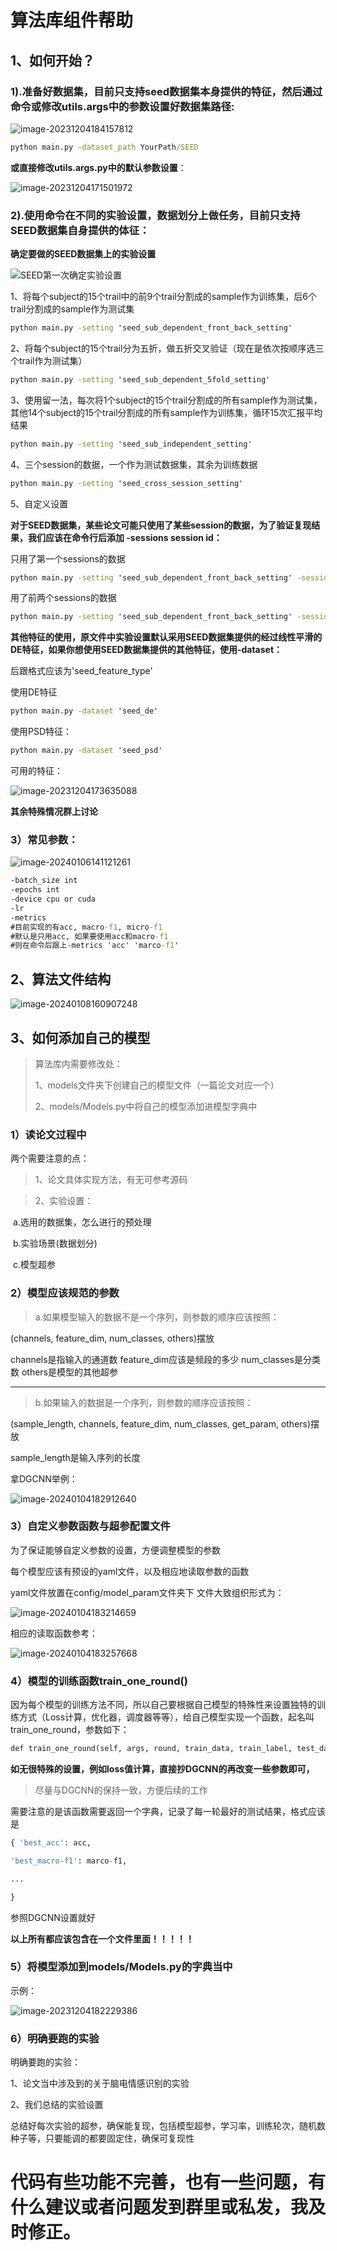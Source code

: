# 算法库组件帮助

## 1、如何开始？

### 1).准备好数据集，目前只支持seed数据集本身提供的特征，然后通过命令或修改utils.args中的参数设置好数据集路径:

![image-20231204184157812](C:\Users\TreeFrog\AppData\Roaming\Typora\typora-user-images\image-20231204184157812.png)

```cmd
python main.py -dataset_path YourPath/SEED
```

**或直接修改utils.args.py中的默认参数设置**：

![image-20231204171501972](C:\Users\TreeFrog\AppData\Roaming\Typora\typora-user-images\image-20231204171501972.png)

### 2).使用命令在不同的实验设置，数据划分上做任务，目前只支持SEED数据集自身提供的体征：

**确定要做的SEED数据集上的实验设置**

![SEED第一次确定实验设置](C:\Users\TreeFrog\Pictures\SEED第一次确定实验设置.png)

1、将每个subject的15个trail中的前9个trail分割成的sample作为训练集，后6个trail分割成的sample作为测试集

```cmd
python main.py -setting 'seed_sub_dependent_front_back_setting'
```

2、将每个subject的15个trail分为五折，做五折交叉验证（现在是依次按顺序选三个trail作为测试集）

```cmd
python main.py -setting 'seed_sub_dependent_5fold_setting' 
```

3、使用留一法，每次将1个subject的15个trail分割成的所有sample作为测试集，其他14个subject的15个trail分割成的所有sample作为训练集，循环15次汇报平均结果

```cmd
python main.py -setting 'seed_sub_independent_setting' 
```

4、三个session的数据，一个作为测试数据集，其余为训练数据

```cmd
python main.py -setting 'seed_cross_session_setting'  
```

5、自定义设置

**对于SEED数据集，某些论文可能只使用了某些session的数据，为了验证复现结果，我们应该在命令行后添加 -sessions session id：**

只用了第一个sessions的数据

```cmd
python main.py -setting 'seed_sub_dependent_front_back_setting' -sessions 1
```

用了前两个sessions的数据

```cmd
python main.py -setting 'seed_sub_dependent_front_back_setting' -sessions 1 2
```

**其他特征的使用，原文件中实验设置默认采用SEED数据集提供的经过线性平滑的DE特征，如果你想使用SEED数据集提供的其他特征，使用-dataset：**

后跟格式应该为'seed_feature_type'

使用DE特征

```cmd
python main.py -dataset 'seed_de'
```

使用PSD特征：

```cmd
python main.py -dataset 'seed_psd'
```

可用的特征：

![image-20231204173635088](C:\Users\TreeFrog\AppData\Roaming\Typora\typora-user-images\image-20231204173635088.png)

**其余特殊情况群上讨论**

### 3）常见参数：

![image-20240106141121261](C:\Users\TreeFrog\AppData\Roaming\Typora\typora-user-images\image-20240106141121261.png)

```cmd
-batch_size int
-epochs int
-device cpu or cuda
-lr
-metrics 
#目前实现的有acc, macro-f1, micro-f1 
#默认是只用acc, 如果要使用acc和macro-f1
#则在命令后跟上-metrics 'acc' 'marco-f1'
```

## 2、算法文件结构

![image-20240108160907248](C:\Users\TreeFrog\AppData\Roaming\Typora\typora-user-images\image-20240108160907248.png)

## 3、如何添加自己的模型

> 算法库内需要修改处：
>
> 1、models文件夹下创建自己的模型文件（一篇论文对应一个）
>
> 2、models/Models.py中将自己的模型添加进模型字典中

### 1）读论文过程中

两个需要注意的点：

>  1、论文具体实现方法，有无可参考源码

>  2、实验设置：

​       a.选用的数据集，怎么进行的预处理

​       b.实验场景(数据划分)

​       c.模型超参

### 2）模型应该规范的参数

> a.如果模型输入的数据不是一个序列，则参数的顺序应该按照：

(channels, feature_dim, num_classes, others)摆放

channels是指输入的通道数
feature_dim应该是频段的多少
num_classes是分类数
others是模型的其他超参

---

> b.如果输入的数据是一个序列，则参数的顺序应该按照：

(sample_length, channels, feature_dim, num_classes, get_param, others)摆放

sample_length是输入序列的长度

拿DGCNN举例：

![image-20240104182912640](C:\Users\TreeFrog\AppData\Roaming\Typora\typora-user-images\image-20240104182912640.png)

### 3）自定义参数函数与超参配置文件

为了保证能够自定义参数的设置，方便调整模型的参数

每个模型应该有预设的yaml文件，以及相应地读取参数的函数

yaml文件放置在config/model_param文件夹下
文件大致组织形式为：

![image-20240104183214659](C:\Users\TreeFrog\AppData\Roaming\Typora\typora-user-images\image-20240104183214659.png)

相应的读取函数参考：

![image-20240104183257668](C:\Users\TreeFrog\AppData\Roaming\Typora\typora-user-images\image-20240104183257668.png)

### 4）模型的训练函数train_one_round()

因为每个模型的训练方法不同，所以自己要根据自己模型的特殊性来设置独特的训练方式（Loss计算，优化器，调度器等等），给自己模型实现一个函数，起名叫train_one_round，参数如下：

```cmd
def train_one_round(self, args, round, train_data, train_label, test_data, test_label):
```

**如无很特殊的设置，例如loss值计算，直接抄DGCNN的再改变一些参数即可，**

> 尽量与DGCNN的保持一致，方便后续的工作

需要注意的是该函数需要返回一个字典，记录了每一轮最好的测试结果，格式应该是

```python
{ 'best_acc': acc,

'best_macro-f1': marco-f1,

...

}
```

参照DGCNN设置就好

**以上所有都应该包含在一个文件里面！！！！！**

### 5）将模型添加到models/Models.py的字典当中

示例：

![image-20231204182229386](C:\Users\TreeFrog\AppData\Roaming\Typora\typora-user-images\image-20231204182229386.png)

### 6）明确要跑的实验

明确要跑的实验：

  1、论文当中涉及到的关于脑电情感识别的实验

  2、我们总结的实验设置

总结好每次实验的超参，确保能复现，包括模型超参，学习率，训练轮次，随机数种子等，只要能调的都要固定住，确保可复现性



# 代码有些功能不完善，也有一些问题，有什么建议或者问题发到群里或私发，我及时修正。